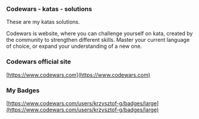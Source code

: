 ### Codewars - katas - solutions

These are my katas solutions. 

Codewars is website, where you can challenge yourself on kata, created by the community to strengthen different skills. 
Master your current language of choice, or expand your understanding of a new one.

### Codewars official site
[https://www.codewars.com](https://www.codewars.com)

### My Badges
[https://www.codewars.com/users/krzysztof-g/badges/large](https://www.codewars.com/users/krzysztof-g/badges/large)
